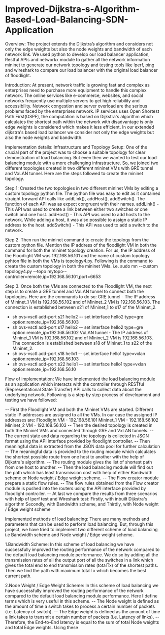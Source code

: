 # Improved-Dijkstra-s-Algorithm-Based-Load-Balancing-SDN-Application

Overview: The project extends the Dijkstra’s algorithm and considers not only the edge weights but also the node weights and bandwidth of each network link. We used python to develop our load balancer application, Restful APIs and networkx module to gather all the network information mininet to generate our network topology and testing tools like Iperf, ping and wireshark to compare our load balancer with the original load balancer of floodlight.

Introduction: At present, network traffic is growing fast and complex as enterprises need to purchase more equipment to handle this complex network. The online services like e-commerce, websites, and social networks frequently use multiple servers to get high reliability and accessibility. Network congestion and server overload are the serious problems faced by the enterprises network. IP services uses Open Shortest Path First(OSPF), the computation is based on Dijkstra's algorithm which calculates the shortest path within the network with disadvantage is only edge weights is considered which makes it less efficient. In our extended dijkstra's based load balancer we consider not only the edge weights but also the node weights and bandwidth.

Implementation details: 
  Infrastructure and Topology Setup:	One of the crucial part of the project was to choose a suitable topology for clear demonstration of load balancing. But even then we wanted to test our load balancing module with a more challenging infrastructure. So, we joined two different topologies created in two different mininet VMs with GRE tunnel and VxLAN tunnel. Here are the steps followed to create the mininet topology. 
  
  Step 1: Created the two topologies in two different mininet VMs by editing a custom topology python file. The python file was easy to edit as it contained straight forward API calls like addLink(), addHost(), addSwitch(). The function of each API was as expect congruent with their names. 
addLink() - This API was used to create a link between either two switches or one switch and one host. 
addHost() - This API was used to add hosts to the network. While adding a host, it was also possible to assign a static IP address to the host.
addSwitch() - This API was used to add a switch to the network. 
  
  Step 2. Then run the mininet command to create the topology from the custom python file. Mention the IP address of the floodlight VM in both the command for both the mininet topology creation. For us, the IP address of the Floodlight VM was 192.168.56.101 and the name of custom topology pyhton file in both the VMs is topology4.py. Following is the command to create the custom topology in both the mininet VMs. i.e. sudo mn --custom topology4.py --topo mytopo--controller=remote,ip=192.168.56.101,port=6653
  
  Step 3. Once both the VMs are connected to the Floodlight VM, the next step is to create a GRE tunnel and VxLAN tunnel to connect both the topologies. Here are the commands to do so: 
GRE tunnel - The IP address of Mininet_1 VM is 192.168.56.102 and of Mininet_2 VM is 192.168.56.103. The connection is established between s21 of Mininet_1 to s17 of the  Mininet_2. 
- sh ovs-vsctl add-port s21 hello2 -- set interface hello2 type=gre option:remote_ip=192.168.56.103
- sh ovs-vsctl add-port s17 hello2 -- set interface hello2 type=gre option:remote_ip=192.168.56.102
VxLAN tunnel - The IP address of Mininet_1 VM is 192.168.56.102 and of Mininet_2 VM is 192.168.56.103. The connection is established between s18 of Mininet_1 to s22 of the  Mininet_2.
- sh ovs-vsctl add-port s18 hello1 -- set interface hello1 type=vxlan option:remote_ip=192.168.56.103
- sh ovs-vsctl add-port s22 hello1 -- set interface hello1 type=vxlan option:remote_ip=192.168.56.10

Flow of implementation: We have implemented the load balancing module as an application which interacts with the controller through RESTful (Representational State Transfer) API calls to collect data about the underlying network. Following is a step by step process of development and testing we have followed:

-- First the Floodlight VM and both the Mininet VMs are started. Different static IP addresses are assigned to all the VMs. In our case the assigned IP addresses are:
Floodlight VM - 192.168.56.101
Mininet_1 VM - 192.168.56.102
Mininet_2 VM - 192.168.56.103
-- Then the desired topology is created in both the Mininet VMs and connected through GRE and VxLAN tunnels. 
-- The current state and data regarding the topology is collected in JSON format using the API interface provided by floodlight controller. 
-- Then meaningful data is extracted from the JSON data pool for further calculation
-- The meaningful data is provided to the routing module which calculates the shortest possible route from one host to another with the help of Dijkstra's algorithm. 
-- The routing module gives the list of shortest path from one host to another. 
-- Then the load balancing module will find out the path which has least transmission cost with help of either Bandwidth scheme or Node weight / Edge weight scheme.
-- The Flow creator module prepare a static flow rules.
-- The flow rules obtained from the Flow creator module is pushed into the routers using the API interface provided by floodlight controller.
-- At last we compare the results from three scenarios with help of Iperf test and Wireshark test:
Firstly, with inbuilt Dijkstra's algorithm 
Secondly, with Bandwidth scheme, and
Thirdly, with Node weight / Edge weight scheme

Implemented methods of load balancing: 
There are many methods and parameters that can be used to perform load balancing. But, through this project, we have tried to implement two different scheme of load balancing i.e Bandwidth scheme and Node weight / Edge weight scheme.

1.Bandwidth Scheme: In this scheme of load balancing we have successfully improved the routing performance of the network compared to the default load balancing module performance. We do so by adding all the transmission rates of all the output port of all the switches in a link  which gives the total end to end transmission rates (totalTx) of the shortest paths. Then we find the path with maximum totalTx which becomes the best current path. 

2.Node Weight / Edge Weight Scheme: In this scheme of load balancing we have successfully improved the routing performance of the network compared to the default load balancing module performance. Here I define terms which is very useful in this scheme. 
-- The Node weight is defined as the amount of time a switch takes to process a certain number of packets (i.e. Latency of switch). 
-- The Edge weight is defined as the amount of time a link takes to transmit a certain number of packets (i.e. Latency of links). 
-- Therefore, the End-to-End latency is equal to the sum of total Node weights and total Edge weights. Using these 



